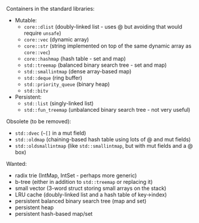 Containers in the standard libraries:

* Mutable:
    * `core::dlist` (doubly-linked list - uses @ but avoiding that would require `unsafe`)
    * `core::vec` (dynamic array)
    * `core::str` (string implemented on top of the same dynamic array as `core::vec`)
    * `core::hashmap` (hash table - set and map)
    * `std::treemap` (balanced binary search tree - set and map)
    * `std::smallintmap` (dense array-based map)
    * `std::deque` (ring buffer)
    * `std::priority_queue` (binary heap)
    * `std::bitv`
* Persistent:
    * `std::list` (singly-linked list)
    * `std::fun_treemap` (unbalanced binary search tree - not very useful)

Obsolete (to be removed):

* `std::dvec` (`~[]` in a mut field)
* `std::oldmap` (chaining-based hash table using lots of @ and mut fields)
* `std::oldsmallintmap` (like `std::smallintmap`, but with mut fields and a @ box)

Wanted:

* radix trie (IntMap, IntSet - perhaps more generic)
* b-tree (either in addition to `std::treemap` or replacing it)
* small vector (3-word struct storing small arrays on the stack)
* LRU cache (doubly-linked list and a hash table of key->index)
* persistent balanced binary search tree (map and set)
* persistent heap
* persistent hash-based map/set

